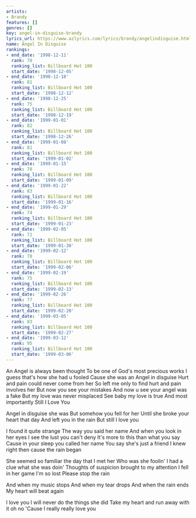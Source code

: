 ```yaml
---
artists:
- Brandy
features: []
genres: []
key: angel-in-disguise-brandy
lyrics_url: https://www.azlyrics.com/lyrics/brandy/angelindisguise.html
name: Angel In Disguise
rankings:
- end_date: '1998-12-11'
  rank: 78
  ranking_list: Billboard Hot 100
  start_date: '1998-12-05'
- end_date: '1998-12-18'
  rank: 81
  ranking_list: Billboard Hot 100
  start_date: '1998-12-12'
- end_date: '1998-12-25'
  rank: 75
  ranking_list: Billboard Hot 100
  start_date: '1998-12-19'
- end_date: '1999-01-01'
  rank: 82
  ranking_list: Billboard Hot 100
  start_date: '1998-12-26'
- end_date: '1999-01-08'
  rank: 81
  ranking_list: Billboard Hot 100
  start_date: '1999-01-02'
- end_date: '1999-01-15'
  rank: 78
  ranking_list: Billboard Hot 100
  start_date: '1999-01-09'
- end_date: '1999-01-22'
  rank: 83
  ranking_list: Billboard Hot 100
  start_date: '1999-01-16'
- end_date: '1999-01-29'
  rank: 74
  ranking_list: Billboard Hot 100
  start_date: '1999-01-23'
- end_date: '1999-02-05'
  rank: 72
  ranking_list: Billboard Hot 100
  start_date: '1999-01-30'
- end_date: '1999-02-12'
  rank: 78
  ranking_list: Billboard Hot 100
  start_date: '1999-02-06'
- end_date: '1999-02-19'
  rank: 75
  ranking_list: Billboard Hot 100
  start_date: '1999-02-13'
- end_date: '1999-02-26'
  rank: 77
  ranking_list: Billboard Hot 100
  start_date: '1999-02-20'
- end_date: '1999-03-05'
  rank: 83
  ranking_list: Billboard Hot 100
  start_date: '1999-02-27'
- end_date: '1999-03-12'
  rank: 95
  ranking_list: Billboard Hot 100
  start_date: '1999-03-06'
---
```



An Angel is always been thought
To be one of God's most precious works
I guess that's how she had u fooled
Cause she was an Angel in disguise
Hurt and pain could never come from her
So left me only to find hurt and pain involves her
But now you see your mistakes
And now u see your angel was a fake
But my love was never misplaced
See baby my love is true
And most importantly Still I Love You


Angel in disguise she was
But somehow you fell for her
Until she broke your heart that day
And left you in the rain
But still I love you

I found it quite strange
The way you said her name
And when you look in her eyes
I see the lust you can't deny
It's more to this than what you say
Cause in your sleep you called her name
You say she's just a friend
I knew right then cause the rain began



She seemed so familiar the day that I met her
Who was she foolin' I had a clue what she was doin'
Thoughts of suspicion brought to my attention
I fell in her game I'm so lost
Please stop the rain




And when my music stops
And when my tear drops
And when the rain ends
My heart will beat again



I love you
I will never do the things she did
Take my heart and run away with it oh no
'Cause I really really love you

